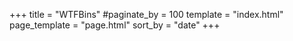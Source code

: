 +++
title = "WTFBins"
#paginate_by = 100
template = "index.html"
page_template = "page.html"
sort_by = "date"
+++
